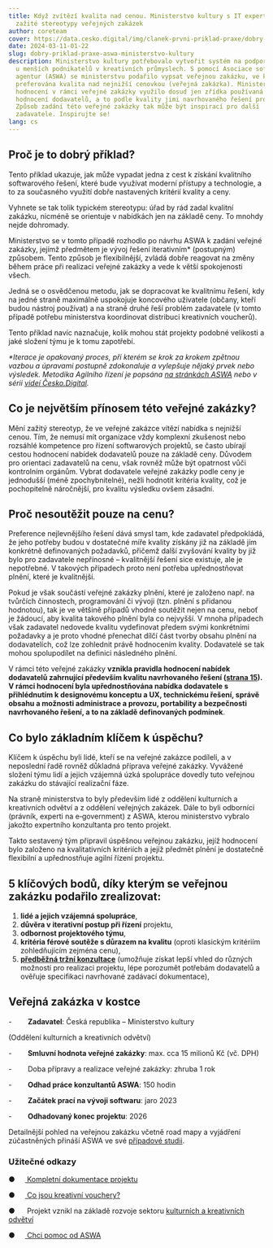 ```yaml
---
title: Když zvítězí kvalita nad cenou. Ministerstvo kultury s IT experty mění
  zažité stereotypy veřejných zakázek
author: coreteam
cover: https://data.cesko.digital/img/clanek-prvni-priklad-praxe/dobry-priklad-zakazky_001.png
date: 2024-03-11-01-22
slug: dobry-priklad-praxe-aswa-ministerstvo-kultury
description: Ministerstvo kultury potřebovalo vytvořit systém na podporu inovací
  u menších podnikatelů v kreativních průmyslech. S pomocí Asociace softwarových
  agentur (ASWA) se ministerstvu podařilo vypsat veřejnou zakázku, ve které byla
  preferována kvalita nad nejnižší cenovkou (veřejná zakázka). Ministerstvo při
  hodnocení v rámci veřejné zakázky využilo dosud jen zřídka používaná pravidla
  hodnocení dodavatelů, a to podle kvality jimi navrhovaného řešení projektu.
  Způsob zadání této veřejné zakázky tak může být inspirací pro další
  zadavatele. Inspirujte se!
lang: cs
---
```

## Proč je to dobrý příklad?

Tento příklad ukazuje, jak může vypadat jedna z cest k získání kvalitního softwarového řešení, které bude využívat moderní přístupy a technologie, a to za současného využití dobře nastavených kritérií kvality a ceny.

Vyhnete se tak tolik typickém stereotypu: úřad by rád zadal kvalitní zakázku, nicméně se orientuje v nabídkách jen na základě ceny. To mnohdy nejde dohromady.

Ministerstvo se v tomto případě rozhodlo po návrhu ASWA k zadání veřejné zakázky, jejímž předmětem je vývoj řešení iterativním* (postupným) způsobem. Tento způsob je flexibilnější, zvládá dobře reagovat na změny během práce při realizaci veřejné zakázky a vede k větší spokojenosti všech.

Jedná se o osvědčenou metodu, jak se dopracovat ke kvalitnímu řešení, kdy na jedné straně maximálně uspokojuje koncového uživatele (občany, kteří budou nástroj používat) a na straně druhé řeší problém zadavatele (v tomto případě potřebu ministerstva koordinovat distribuci kreativních voucherů).

Tento příklad navíc naznačuje, kolik mohou stát projekty podobné velikosti a jaké složení týmu je k tomu zapotřebí.

*\*Iterace je opakovaný proces, při kterém se krok za krokem zpětnou vazbou a úpravami postupně zdokonaluje a vylepšuje nějaký prvek nebo výsledek. Metodika Agilního řízení je popsána [na stránkách ASWA](https://aswa.cz/tvorba-zadavaci-dokumentace#co-je-agile) nebo v sérii [videí Česko.Digital](https://www.youtube.com/watch?v=gG_9tC12CzY&list=PLOX5xelTsEv-qGxEFwT3piUEDrjK4ow6Z).*

## Co je největším přínosem této veřejné zakázky?

Mění zažitý stereotyp, že ve veřejné zakázce vítězí nabídka s nejnižší cenou. Tím, že nemusí mít organizace vždy komplexní zkušenost nebo rozsáhlé kompetence pro řízení softwarových projektů, se často ubírají cestou hodnocení nabídek dodavatelů pouze na základě ceny. Důvodem pro orientaci zadavatelů na cenu, však rovněž může být opatrnost vůči kontrolním orgánům. Vybrat dodavatele veřejné zakázky podle ceny je jednodušší (méně zpochybnitelné), nežli hodnotit kritéria kvality, což je pochopitelně náročnější, pro kvalitu výsledku ovšem zásadní.

## Proč nesoutěžit pouze na cenu?

Preference nejlevnějšího řešení dává smysl tam, kde zadavatel předpokládá, že jeho potřeby budou v dostatečné míře kvality získány již na základě jím konkrétně definovaných požadavků, přičemž další zvyšování kvality by již bylo pro zadavatele nepřínosné – kvalitnější řešení sice existuje, ale je nepotřebné. V takových případech proto není potřeba upřednostňovat plnění, které je kvalitnější.

Pokud je však součástí veřejné zakázky plnění, které je založeno např. na tvůrčích činnostech, programování či vývoji (tzn. plnění s přidanou hodnotou), tak je ve většině případů vhodné soutěžit nejen na cenu, neboť je žádoucí, aby kvalita takového plnění byla co nejvyšší. V mnoha případech však zadavatel nedovede kvalitu vydefinovat předem svými konkrétními požadavky a je proto vhodné přenechat dílčí část tvorby obsahu plnění na dodavatelích, což lze zohlednit právě hodnocením kvality. Dodavatelé se tak mohou spolupodílet na definici následného plnění.

V rámci této veřejné zakázky **vznikla pravidla hodnocení nabídek dodavatelů zahrnující především kvalitu navrhovaného řešení ([strana 15](https://nen.nipez.cz/file?id=1442028175)). V rámci hodnocení byla upřednostňována nabídka dodavatele s přihlédnutím k designovému konceptu a UX, technickému řešení, správě obsahu a možnosti administrace a provozu, portability a bezpečnosti navrhovaného řešení, a to na základě definovaných podmínek**.

## Co bylo základním klíčem k úspěchu?

Klíčem k úspěchu byli lidé, kteří se na veřejné zakázce podíleli, a v neposlední řadě rovněž důkladná příprava veřejné zakázky. Vyvážené složení týmu lidí a jejich vzájemná úzká spolupráce dovedly tuto veřejnou zakázku do stávající realizační fáze.

Na straně ministerstva to byly především lidé z oddělení kulturních a kreativních odvětví a z oddělení veřejných zakázek. Dále to byli odborníci (právník, experti na e‑government) z ASWA, kterou ministerstvo vybralo jakožto expertního konzultanta pro tento projekt.

Takto sestavený tým připravil úspěšnou veřejnou zakázku, jejíž hodnocení bylo založeno na kvalitativních kritériích a jejíž předmět plnění je dostatečně flexibilní a upřednostňuje agilní řízení projektu.

## 5 klíčových bodů, díky kterým se veřejnou zakázku podařilo zrealizovat:

1. **lidé a jejich vzájemná spolupráce**,
2. **důvěra v iterativní postup při řízení** projektu,
3. **odbornost projektového týmu**,
4. **kritéria férové soutěže s důrazem na kvalitu** (oproti klasickým kritériím zohledňujícím zejména cenu),
5. **[předběžná tržní konzultace](https://portal-vz.cz/wp-content/uploads/2019/06/Predbezne-trzni-konzultace.pdf)** (umožňuje získat lepší vhled do různých možností pro realizaci projektu, lépe porozumět potřebám dodavatelů a ověřuje specifikaci navrhované zadávací dokumentace),

## Veřejná zakázka v kostce

\-        **Zadavatel**: Česká republika – Ministerstvo kultury

(Oddělení kulturních a kreativních odvětví)

\-        **Smluvní hodnota veřejné zakázky**: max. cca 15 milionů Kč (vč. DPH)

\-        Doba přípravy a realizace veřejné zakázky: zhruba 1 rok

\-        **Odhad práce konzultantů ASWA**: 150 hodin

\-        **Začátek prací na vývoji softwaru**: jaro 2023

\-        **Odhadovaný konec projektu**: 2026

Detailnější pohled na veřejnou zakázku včetně road mapy a vyjádření zúčastněných přináší ASWA ve své [případové studii](https://drive.google.com/file/d/1zOMzsgicLSlbsVc061raU2a5FS5_y6jy/view).

### Užitečné odkazy

●     [ Kompletní dokumentace projektu](https://nen.nipez.cz/verejne-zakazky/detail-zakazky/N006-22-V00023392)

●     [ Co jsou kreativní vouchery?](https://www.mkcr.cz/kreativni-vouchery-cs-2634)

●      Projekt vznikl na základě rozvoje sektoru [kulturních a kreativních odvětví](https://strategiekkp.mkcr.cz/)

●     [ Chci pomoc od ASWA](https://aswa.cz/tvorba-zadani)